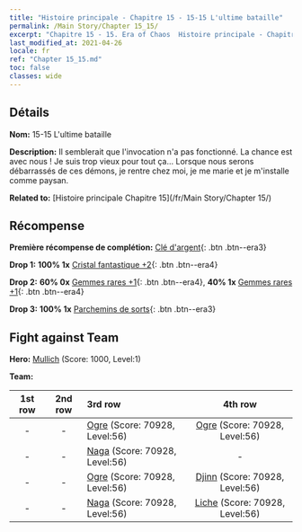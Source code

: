 ```yaml
---
title: "Histoire principale - Chapitre 15 - 15-15 L'ultime bataille"
permalink: /Main Story/Chapter 15_15/
excerpt: "Chapitre 15 - 15. Era of Chaos  Histoire principale - Chapitre 15_15. 15-15 L'ultime bataille"
last_modified_at: 2021-04-26
locale: fr
ref: "Chapter 15_15.md"
toc: false
classes: wide
---
```


## Détails

 **Nom:** 15-15 L'ultime bataille

 **Description:** Il semblerait que l'invocation n'a pas fonctionné. La chance est avec nous ! Je suis trop vieux pour tout ça... Lorsque nous serons débarrassés de ces démons, je rentre chez moi, je me marie et je m'installe comme paysan.

 **Related to:** [Histoire principale Chapitre 15](/fr/Main Story/Chapter 15/)

## Récompense

 **Première récompense de complétion:** [Clé d'argent](/ItemsFR/con_693/){: .btn .btn--era3}

 **Drop 1:** **100% 1x** [Cristal fantastique +2](/ItemsFR/mat_52/){: .btn .btn--era4}

 **Drop 2:** **60% 0x** [Gemmes rares +1](/ItemsFR/mat_44/){: .btn .btn--era4}, **40% 1x** [Gemmes rares +1](/ItemsFR/mat_44/){: .btn .btn--era4}

 **Drop 3:** **100% 1x** [Parchemins de sorts](/ItemsFR/con_694/){: .btn .btn--era3}


## Fight against Team
 **Hero:** [Mullich](/fr/heroes/Mullich/) (Score: 1000, Level:1)

 **Team:**


  | 1st row | 2nd row | 3rd row | 4th row |
  |:----:|:----:|:----|:----:|
  | - | - | [Ogre](/fr/units/Ogre/) (Score: 70928, Level:56)  | [Ogre](/fr/units/Ogre/) (Score: 70928, Level:56)  |
  | - | - | [Naga](/fr/units/Naga/) (Score: 70928, Level:56)  | - |
  | - | - | [Ogre](/fr/units/Ogre/) (Score: 70928, Level:56)  | [Djinn](/fr/units/Genie/) (Score: 70928, Level:56)  |
  | - | - | [Naga](/fr/units/Naga/) (Score: 70928, Level:56)  | [Liche](/fr/units/Lich/) (Score: 70928, Level:56)  |


